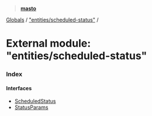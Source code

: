 > **[masto](../README.md)**

[Globals](../globals.md) / ["entities/scheduled-status"](_entities_scheduled_status_.md) /

# External module: "entities/scheduled-status"

### Index

#### Interfaces

* [ScheduledStatus](../interfaces/_entities_scheduled_status_.scheduledstatus.md)
* [StatusParams](../interfaces/_entities_scheduled_status_.statusparams.md)